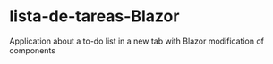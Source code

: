 # lista-de-tareas-Blazor

Application about a to-do list in a new tab with Blazor
modification of components
